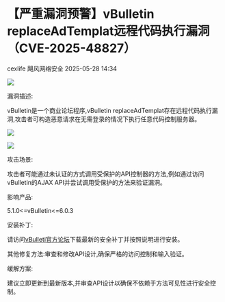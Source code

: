 #  【严重漏洞预警】vBulletin replaceAdTemplat远程代码执行漏洞（CVE-2025-48827）   
cexlife  飓风网络安全   2025-05-28 14:34  
  
![](https://mmbiz.qpic.cn/mmbiz_png/ibhQpAia4xu00Oictw3JJ4wmqeVx86rITno0ZXExef1XK7H4Qlvmx6ZcjEfH1FRRbRSEE4fDT9oOPhkmCVcaRJEDA/640?wx_fmt=png&from=appmsg "")  
  
漏洞描述:  
  
vBulletin是一个商业论坛程序,vBulletin replaceAdTemplat存在远程代码执行漏洞,攻击者可构造恶意请求在无需登录的情况下执行任意代码控制服务器。  
  
![](https://mmbiz.qpic.cn/mmbiz_png/ibhQpAia4xu00Oictw3JJ4wmqeVx86rITno1T8ibjn3d4nzvJwO2psAnEWFY4TX6icBKicJtRxiaAVyRHYVibD3Mj8A6wg/640?wx_fmt=png&from=appmsg "")  
  
![](https://mmbiz.qpic.cn/mmbiz_png/ibhQpAia4xu00Oictw3JJ4wmqeVx86rITno8fpbPicKzl7PPcMQA7BxibZLMlz9HVjrRlmwRsgVpiak3sp18oJ06INCQ/640?wx_fmt=png&from=appmsg "")  
  
攻击场景:  
  
攻击者可能通过未认证的方式调用受保护的API控制器的方法,例如通过访问vBulletin的AJAX API并尝试调用受保护的方法来验证漏洞。  
  
影响产品:  
  
5.1.0<=vBulletin<=6.0.3   
  
安装补丁:  
  
请访问[vBullеti官方论坛]( https://forum.vbulletin.com/forum/vbulletin-announcements/vbulletin-announcements_aa/4491049-security-patch-released-for-vbulletin-6-x-and-5-7-5)下载最新的安全补丁并按照说明进行安装。  
  
其他修复方法:审查和修改API设计,确保严格的访问控制和输入验证。  
  
缓解方案:  
  
建议立即更新到最新版本,并审查API设计以确保不依赖于方法可见性进行安全控制。  
  
  
